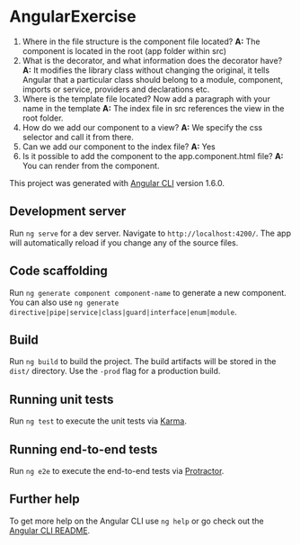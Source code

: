 # AngularExercise

1. Where in the file structure is the component file located? **A:** The component is located in the root (app folder within src)
2. What is the decorator, and what information does the decorator have? **A:** It modifies the library class without changing the original, it tells Angular that a particular class should belong to a module, component, imports or service, providers and declarations etc.
3. Where is the template file located? Now add a paragraph with your name in the template **A:** The index file in src references the view in the root folder.
4. How do we add our component to a view? **A:** We specify the css selector and call it from there.
5. Can we add our component to the index file? **A:** Yes
6. Is it possible to add the component to the app.component.html file? **A:** You can render from the component.

This project was generated with [Angular CLI](https://github.com/angular/angular-cli) version 1.6.0.

## Development server

Run `ng serve` for a dev server. Navigate to `http://localhost:4200/`. The app will automatically reload if you change any of the source files.

## Code scaffolding

Run `ng generate component component-name` to generate a new component. You can also use `ng generate directive|pipe|service|class|guard|interface|enum|module`.

## Build

Run `ng build` to build the project. The build artifacts will be stored in the `dist/` directory. Use the `-prod` flag for a production build.

## Running unit tests

Run `ng test` to execute the unit tests via [Karma](https://karma-runner.github.io).

## Running end-to-end tests

Run `ng e2e` to execute the end-to-end tests via [Protractor](http://www.protractortest.org/).

## Further help

To get more help on the Angular CLI use `ng help` or go check out the [Angular CLI README](https://github.com/angular/angular-cli/blob/master/README.md).
